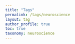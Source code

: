 ```yaml
---
title: "Tags"
permalink: /tags/neuroscience
layout: tag
author_profile: true
toc: true
taxonomy: neuroscience
---
```


